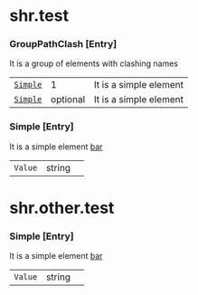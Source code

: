 # shr.test

### <a name="GroupPathClash"></a>GroupPathClash [Entry]
It is a group of elements with clashing names

|  |  |  |
| --- | --- | --- |
| [`Simple`](#Simple) | 1 | It is a simple element |
| [`Simple`](../other/test/index.md#Simple) | optional | It is a simple element |

### <a name="Simple"></a>Simple [Entry]
It is a simple element [bar](http://foo.org/bar)

|  |  |  |
| --- | --- | --- |
| `Value` | string |  |

# shr.other.test

### <a name="Simple"></a>Simple [Entry]
It is a simple element [bar](http://foo.org/bar)

|  |  |  |
| --- | --- | --- |
| `Value` | string |  |